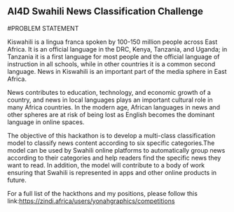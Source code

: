 ## AI4D Swahili News Classification Challenge

#PROBLEM STATEMENT

Kiswahili is a lingua franca spoken by 100-150 million people across East Africa. It is an official language in the DRC, Kenya, Tanzania, and Uganda; in Tanzania it is a first language for most people and the official language of instruction in all schools, while in other countries it is a common second language. News in Kiswahili is an important part of the media sphere in East Africa.

News contributes to education, technology, and economic growth of a country, and news in local languages plays an important cultural role in many Africa countries. In the modern age, African languages in news and other spheres are at risk of being lost as English becomes the dominant language in online spaces.

The objective of this hackathon is to develop a multi-class classification model to classify news content according to six specific categories.The model can be used by Swahili online platforms to automatically group news according to their categories and help readers find the specific news they want to read. In addition, the model will contribute to a body of work ensuring that Swahili is represented in apps and other online products in future.

For a full list of the hackthons and my positions, please follow this link:https://zindi.africa/users/yonahgraphics/competitions
